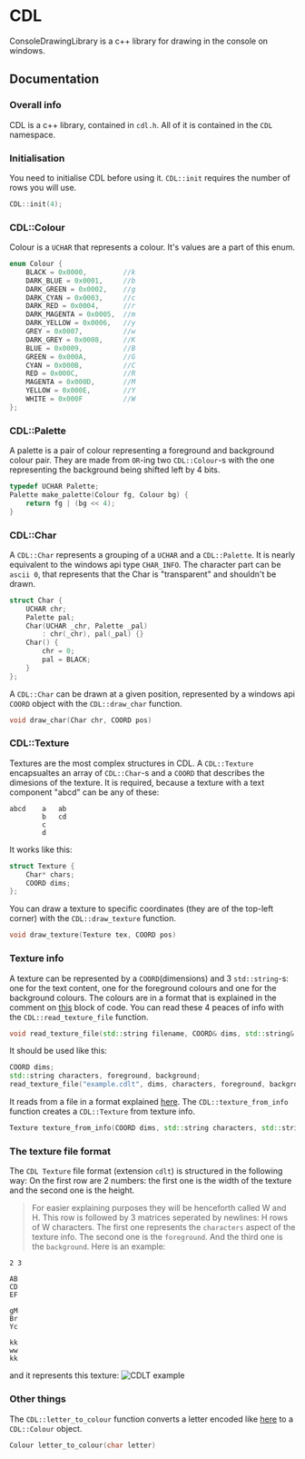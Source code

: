 # CDL
ConsoleDrawingLibrary is a c++ library for drawing in the console on windows.

## Documentation
### Overall info
CDL is a c++ library, contained in `cdl.h`. All of it is contained in the `CDL` namespace.
### Initialisation
You need to initialise CDL before using it. `CDL::init` requires the number of rows you will use.
```c++
CDL::init(4);
```
### CDL::Colour
Colour is a `UCHAR` that represents a colour. It's values are a part of this enum.
```c++
enum Colour {
    BLACK = 0x0000,         //k
    DARK_BLUE = 0x0001,     //b
    DARK_GREEN = 0x0002,    //g
    DARK_CYAN = 0x0003,     //c
    DARK_RED = 0x0004,      //r
    DARK_MAGENTA = 0x0005,  //m
    DARK_YELLOW = 0x0006,   //y
    GREY = 0x0007,          //w
    DARK_GREY = 0x0008,     //K
    BLUE = 0x0009,          //B
    GREEN = 0x000A,         //G
    CYAN = 0x000B,          //C
    RED = 0x000C,           //R
    MAGENTA = 0x000D,       //M
    YELLOW = 0x000E,        //Y
    WHITE = 0x000F          //W
};
```
### CDL::Palette
A palette is a pair of colour representing a foreground and background colour pair. They are made from `OR`-ing two `CDL::Colour`-s with the one representing the background being shifted left by 4 bits.
```c++
typedef UCHAR Palette;
Palette make_palette(Colour fg, Colour bg) {
    return fg | (bg << 4);
}
```
### CDL::Char
A `CDL::Char` represents a grouping of a `UCHAR` and a `CDL::Palette`. It is nearly equivalent to the windows api type `CHAR_INFO`. The character part can be `ascii 0`, that represents that the Char is "transparent" and shouldn't be drawn.
```c++
struct Char {
    UCHAR chr;
    Palette pal;
    Char(UCHAR _chr, Palette _pal)
        : chr(_chr), pal(_pal) {}
    Char() {
        chr = 0;
        pal = BLACK;
    }
};
```
A `CDL::Char` can be drawn at a given position, represented by a windows api `COORD` object with the `CDL::draw_char` function.
```c++
void draw_char(Char chr, COORD pos)
```
### CDL::Texture
Textures are the most complex structures in CDL. A `CDL::Texture` encapsualtes an array of `CDL::Char`-s and a `COORD` that describes the dimesions of the texture. It is required, because a texture with a text component "abcd" can be any of these:
```
abcd    a   ab
        b   cd   
        c
        d
```
It works like this:
```c++
struct Texture {
    Char* chars;
    COORD dims;
};
```
You can draw a texture to specific coordinates (they are of the top-left corner) with the `CDL::draw_texture` function.
```c++
void draw_texture(Texture tex, COORD pos)
```
### Texture info
A texture can be represented by a `COORD`(dimensions) and 3 `std::string`-s: one for the text content, one for the foreground colours and one for the background colours. The colours are in a format that is explained in the comment on [this](#cdlcolour) block of code.
You can read these 4 peaces of info with the `CDL::read_texture_file` function.
```c++
void read_texture_file(std::string filename, COORD& dims, std::string& characters, std::string& foreground, std::string& background)
```
It should be used like this:
```c++
COORD dims;
std::string characters, foreground, background;
read_texture_file("example.cdlt", dims, characters, foreground, background);
```
It reads from a file in a format explained [here](#the-texture-file-format).
The `CDL::texture_from_info` function creates a `CDL::Texture` from texture info.
```c++
Texture texture_from_info(COORD dims, std::string characters, std::string foreground, std::string background)
```
### The texture file format
The `CDL Texture` file format (extension `cdlt`) is structured in the following way:
On the first row are 2 numbers: the first one is the width of the texture and the second one is the height.
> For easier explaining purposes they will be henceforth called W and H.
This row is followed by 3 matrices seperated by newlines: H rows of W characters.
The first one represents the `characters` aspect of the texture info.
The second one is the `foreground`.
And the third one is the `background`.
Here is an example:
```cdlt
2 3

AB
CD
EF

gM
Br
Yc

kk
ww
kk
```
and it represents this texture:
![CDLT example](https://i.imgur.com/Db5aZAm.png)
### Other things
The `CDL::letter_to_colour` function converts a letter encoded like [here](#cdlcolour) to a `CDL::Colour` object.
```c++
Colour letter_to_colour(char letter)
```